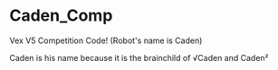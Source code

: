 # Caden_Comp
Vex V5 Competition Code! (Robot's name is Caden)

Caden is his name because it is the brainchild of √Caden and Caden²
